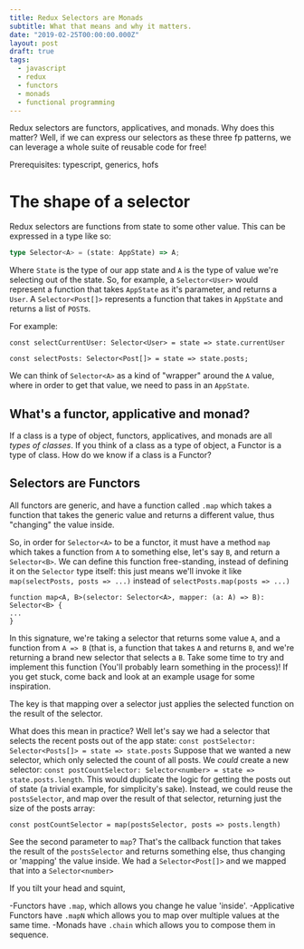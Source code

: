 ```yaml
---
title: Redux Selectors are Monads
subtitle: What that means and why it matters.
date: "2019-02-25T00:00:00.000Z"
layout: post
draft: true
tags:
  - javascript
  - redux
  - functors
  - monads
  - functional programming
---
```


Redux selectors are functors, applicatives, and monads. Why does this matter? Well, if we can express our selectors as these three fp patterns, we can leverage a whole suite of reusable code for free!

Prerequisites: typescript, generics, hofs

# The shape of a selector

Redux selectors are functions from state to some other value. This can be expressed in a type like so:

```ts
type Selector<A> = (state: AppState) => A;
```

Where `State` is the type of our app state and `A` is the type of value we're selecting out of the state. So, for example, a `Selector<User>` would represent a function that takes `AppState` as it's parameter, and returns a `User`. A `Selector<Post[]>` represents a function that takes in `AppState` and returns a list of `POST`s.

For example:

```
const selectCurrentUser: Selector<User> = state => state.currentUser

const selectPosts: Selector<Post[]> = state => state.posts;
```

We can think of `Selector<A>` as a kind of "wrapper" around the `A` value, where in order to get that value, we need to pass in an `AppState`.

## What's a functor, applicative and monad?

If a class is a type of object, functors, applicatives, and monads are all _types of classes_. If you think of a class as a type of object, a Functor is a type of class. How do we know if a class is a Functor?

## Selectors are Functors

All functors are generic, and have a function called `.map` which takes a function that takes the generic value and returns a different value, thus "changing" the value inside.

So, in order for `Selector<A>` to be a functor, it must have a method `map` which takes a function from `A` to something else, let's say `B`, and return a `Selector<B>`. We can define this function free-standing, instead of defining it on the `Selector` type itself: this just means we'll invoke it like `map(selectPosts, posts => ...)` instead of `selectPosts.map(posts => ...)`

```
function map<A, B>(selector: Selector<A>, mapper: (a: A) => B): Selector<B> {
...
}
```

In this signature, we're taking a selector that returns some value `A`, and a function from `A => B` (that is, a function that takes `A` and returns `B`, and we're returning a brand new selector that selects a `B`. Take some time to try and implement this function (You'll probably learn something in the process)! If you get stuck, come back and look at an example usage for some inspiration.

The key is that mapping over a selector just applies the selected function on the result of the selector.

What does this mean in practice? Well let's say we had a selector that selects the recent posts out of the app state: `const postSelector: Selector<Posts[]> = state => state.posts`
Suppose that we wanted a new selector, which only selected the count of all posts. We _could_ create a new selector:
`const postCountSelector: Selector<number> = state => state.posts.length`. This would duplicate the logic for getting the posts out of state (a trivial example, for simplicity's sake).
Instead, we could reuse the `postsSelector`, and map over the result of that selector, returning just the size of the posts array:

```
const postCountSelector = map(postsSelector, posts => posts.length)
```

See the second parameter to `map`? That's the callback function that takes the result of the `postsSelector` and returns something else, thus changing or 'mapping' the value inside. We had a `Selector<Post[]>` and we mapped that into a `Selector<number>`

If you tilt your head and squint,

-Functors have `.map`, which allows you change he value 'inside'.
-Applicative Functors have `.mapN` which allows you to map over multiple values at the same time.
-Monads have `.chain` which allows you to compose them in sequence.
